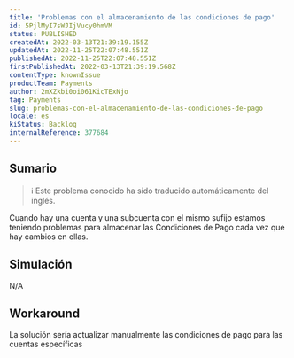 ```yaml
---
title: 'Problemas con el almacenamiento de las condiciones de pago'
id: 5PjlMyI7sWJIjVucy0hmVM
status: PUBLISHED
createdAt: 2022-03-13T21:39:19.155Z
updatedAt: 2022-11-25T22:07:48.551Z
publishedAt: 2022-11-25T22:07:48.551Z
firstPublishedAt: 2022-03-13T21:39:19.568Z
contentType: knownIssue
productTeam: Payments
author: 2mXZkbi0oi061KicTExNjo
tag: Payments
slug: problemas-con-el-almacenamiento-de-las-condiciones-de-pago
locale: es
kiStatus: Backlog
internalReference: 377684
---
```


## Sumario

>ℹ️ Este problema conocido ha sido traducido automáticamente del inglés.


Cuando hay una cuenta y una subcuenta con el mismo sufijo estamos teniendo problemas para almacenar las Condiciones de Pago cada vez que hay cambios en ellas.



## Simulación


N/A




## Workaround


La solución sería actualizar manualmente las condiciones de pago para las cuentas específicas

